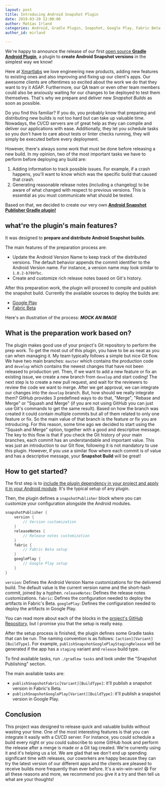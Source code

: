 ```yaml
---
layout: post
title: Introducing Android Snapshot Plugin
date: 2019-03-20 12:00:00
author: Matías Irland
categories: Android, Gradle Plugin, Snapshot, Google Play, Fabric Beta
author_id: mirland

---
```


We're happy to announce the release of our first [open source **Gradle Android Plugin**](https://github.com/xmartlabs/android-snapshot-publisher), a plugin to **create Android Snapshot versions** in the simplest way we know!

Here at [Xmartlabs](https://xmartlabs.com/) we love engineering new products, adding new features to existing ones and also improving and fixing up our client's apps.
Our awesome clients are oftentimes so excited about the work we do that they want to try it ASAP.
Furthermore, our QA team or even other team members could also be anxiously waiting for our changes to be deployed to test them themselves.
That's why we prepare and deliver new *Snapshot Builds* as soon as possible.

Do you find this familiar? If you do, you probably know that preparing and distributing new builds is not too hard but can take up valuable time.
Nowadays, the CI/CD servers are of great help as they can compile and deliver our applications with ease.
Additionally, they let you schedule tasks so you don't have to care about tests or linter checks running, they will simply be executed before every deployment.

However, there's always some work that must be done before releasing a new build.
In my opinion, two of the most important tasks we have to perform before deploying any build are:
1. Adding information to track possible issues.
For example, if a crash happens, you'll want to know which was the specific build that caused that crash.
1. Generating reasonable release notes (including a changelog) to be aware of what changed with respect to previous versions.
This is essential as you must communicate what should be tested.

Based on that, we decided to create our very own [**Android Snapshot Publisher Gradle plugin!**](https://github.com/xmartlabs/android-snapshot-publisher)

## what're the plugin's main features?

It was designed to **prepare and distribute Android Snapshot builds**.

The main features of the preparation process are:
- Update the Android Version Name to keep track of the distributed versions.
The default behavior appends the commit identifier to the Android Version name. For instance, a version name may look similar to `1.0.2-b799fbc`.
- Create and customize rich release notes based on Git's history.

After this preparation work, the plugin will proceed to compile and publish the snapshot build.
Currently the available sources to deploy the builds are:
- [Google Play](https://play.google.com/apps/publish)
- [Fabric Beta](https://docs.fabric.io/android/beta/overview.html)


Here's an illustration of the process:
***MOCK AN IMAGE***

## What is the preparation work based on?

The plugin makes good use of your project's Git repository to perform the prep work.
To get the most out of this plugin, you have to be as neat as you can when managing it.
My team typically follows a simple but nice Git flow.
We have two main branches: `master` which contains the production code and `develop` which contains the newest changes that have not been released to production yet.
Then, if we want to add a new feature or fix an existing issue, we create a new branch from `develop` and start coding!
The next step is to create a new pull request, and wait for the reviewers to review the code we want to merge.
After we get approval, we can integrate our changes into the `develop` branch. But, how should we really integrate them? 
GitHub provides 3 predefined ways to do that, "Merge", "Rebase and Merge" or "Squash and Merge" (if you are not using GitHub you can just use Git's commands to get the same result).
Based on how the branch was created it could contain multiple commits but all of them related to only one feature or fix. 
So the main value of that branch is the feature or fix you are introducing.
For this reason, some time ago we decided to start using the "Squash and Merge" option, together with a good and descriptive message.
The key to this flow is that if you check the Git history of your main branches, each commit has an understandable and important value.
This was just an introduction to our Git flow, following it is not mandatory to use this plugin.
However, if you use a similar flow where each commit is of value and has a descriptive message, your **Snapshot Build** will be great! 

## How to get started?

The first step is to [include the plugin dependency in your project and apply it in your Android module](https://github.com/xmartlabs/android-snapshot-publisher#installation). It's the typical setup of any plugin.

Then, the plugin defines a `snapshotPublisher` block where you can customize your configuration alongside the Android modules.

```groovy
snapshotPublisher {
    version {
        // Version customization
    }
    releaseNotes {
        // Release notes customization
    }
    fabric {
        // Fabric Beta setup
    }
    googlePlay {
        // Google Play setup
    }
}
```

`version`: Defines the Android Version Name customizations for the delivered build.
The default value is the current version name and the short-hash commit, joined by a hyphen.
`releaseNotes`: Defines the release notes customizations.
`fabric`: Defines the configuration needed to deploy the artifacts in Fabric's Beta.
`googlePlay`: Defines the configuration needed to deploy the artifacts in Google Play.

You can read more about each of the blocks in the [project's GitHub Repository](https://github.com/xmartlabs/android-snapshot-publisher#setup), but I promise you that the setup is really easy.

After the setup process is finished, the plugin defines some Gradle tasks that can be run.
The naming convention is as follows: `[action][Variant][BuildType]`.
For example, `publishSnapshotGooglePlayStagingRelease` will be generated if the app has a `staging` variant and `release` build type.

To find available tasks, run `./gradlew tasks` and look under the "Snapshot Publishing" section.

The main available tasks are:

- `publishSnapshotFabric[Variant][BuildType]`: it'll publish a snapshot version in Fabric's Beta.
- `publishSnapshotGooglePlay[Variant][BuildType]`: it'll publish a snapshot version in Google Play.

## Conclusion

This project was designed to release quick and valuable builds without wasting your time.
One of the most interesting features is that you can integrate it easily with a CI/CD server.
For instance, you could schedule a build every night or you could subscribe to some GitHub hook and perform the release after a merge is made or a Git tag created.
We're currently using it and it's helping us a lot.
We are glad that we don't end up spending significant time with releases, our coworkers are happy because they can try the latest version of our different apps and the clients are pleased to receive builds more frequently than ever before. It's a win-win-win! 😄 
For all these reasons and more, we recommend you give it a try and then tell us what are your thoughts!
